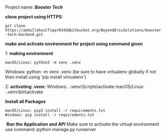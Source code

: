 Project name: ***Booster Tech***

**clone project using HTTPS:**

```git clone https://abdullahzulfiqar0345@bitbucket.org/BeyondErisSolutions/booster-tech-backend.git```

**make and activate environment for project using command given**

1: **making environment**

    macOS/Linux: python3 -m venv .venv 
   Windows: python -m venv .venv
   (be sure to have virtualenv globally if not then install using 'pip install virtualenv')

2: **activating .venv:**
    Windows: .\.venv\Scripts\activate
    macOS/Linux: .\.venv\bin\activate

**Install  all Packages**
```
macOS/Linux: pip3 install -r requirements.txt
Windows: pip install -r requirements.txt
```
​
**Run the Application and API**
Make sure to activate the virtual environment
​use command: python manage.py runserver